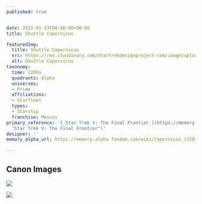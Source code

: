 ```yaml
---
published: true


date: 2022-01-23T08:00:00+00:00
title: Shuttle Copernicus

featuredImg:
  title: Shuttle Copernicus
  src: https://res.cloudinary.com/startrekdesignproject-com/image/upload/v1643063181/Shuttle-Copernicus.png
  alt: Shuttle Copernicus
taxonomy:
  time: 2200s
  quadrants: Alpha
  universes:
  - Prime
  affiliations:
  - Starfleet
  types:
  - Starship
  franchise: Movies
primary_reference: '[_Star Trek V: The Final Frontier_](https://memory-alpha.fandom.com/wiki/Star_Trek_V:_The_Final_Frontier
  "Star Trek V: The Final Frontier")'
designer: ''
memory_alpha_url: https://memory-alpha.fandom.com/wiki/Copernicus_(2287)

---
```

## Canon Images

![](https://res.cloudinary.com/startrekdesignproject-com/image/upload/v1643063181/Shuttle-Copernicus_ST5-2.jpg)

![](https://res.cloudinary.com/startrekdesignproject-com/image/upload/v1643063181/Shuttle-Copernicus_ST5-1.jpg)